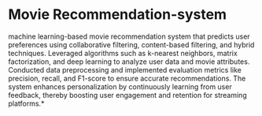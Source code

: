 # Movie Recommendation-system
 machine learning-based movie recommendation system that predicts user preferences using collaborative filtering, content-based filtering, and hybrid techniques. Leveraged algorithms such as k-nearest neighbors, matrix factorization, and deep learning to analyze user data and movie attributes. Conducted data preprocessing and implemented evaluation metrics like precision, recall, and F1-score to ensure accurate recommendations. The system enhances personalization by continuously learning from user feedback, thereby boosting user engagement and retention for streaming platforms.*
